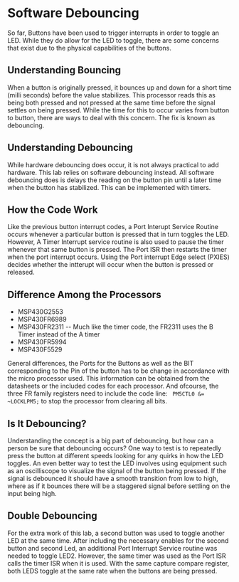 # Software Debouncing
So far, Buttons have been used to trigger interrupts in order to toggle an LED. While they do allow
for the LED to toggle, there are some concerns that exist due to the physical capabilities of the buttons.

## Understanding Bouncing
When a button is originally pressed, it bounces up and down for a short time (milli seconds) before the value stabilizes.
This processor reads this as being both pressed and not pressed at the same time before the signal settles on being pressed.
While the time for this to occur varies from button to button, there are ways to deal with this concern. The fix is known as debouncing.

## Understanding Debouncing
While hardware debouncing does occur, it is not always practical to add hardware. This lab relies on software debouncing instead. 
All software debouncing does is delays the reading on the button pin until a later time when the button has stabilized. This can be implemented with timers.

## How the Code Work
Like the previous button interrupt codes, a Port Interupt Service Routine occurs whenever a particular button is pressed that in turn toggles the LED. However, A Timer Interrupt service routine is also used to pause the timer whenever that same button is pressed.  The Port ISR then restarts the timer  when the port interrupt occurs. Using the Port interrupt Edge select (PXIES) decides whether the intterupt will occur when the button is pressed or released.


## Difference Among the Processors

* MSP430G2553
* MSP430FR6989
* MSP430FR2311  -- Much like the timer code, the FR2311 uses the B Timer instead of the A timer
* MSP430FR5994  
* MSP430F5529

General differences, the Ports for the Buttons as well as the BIT corresponding to the Pin of the button has to be change in accordance with the micro processor used. This information can be obtained from the datasheets or the included codes for each processor. And ofcourse, the three FR family registers need to include the code line:  ```  PM5CTL0 &= ~LOCKLPM5; ``` to stop the processor from clearing all bits.

## Is It Debouncing?
Understanding the concept is a big part of debouncing, but how can a person be sure that debouncing occurs? One way to test is to repeatedly press the button at different speeds looking for any quirks in how the LED toggles. An even better way to test the LED involves using equipment such as an oscilliscope to visualize the signal of the button being pressed. If the signal is debounced it should have a smooth transition from low to high, where as if it bounces there will be a staggered signal before settling on the input being high.

## Double Debouncing
For the extra work of this lab, a second button was used to toggle another LED at the same time. After including the necessary enables for the second button and second Led, an additional Port Interrupt Service routine was needed to toggle LED2. However, the same timer was used as the Port ISR calls the timer ISR when it is used. With the same capture compare register, both LEDS toggle at the same rate when the buttons are being pressed.

